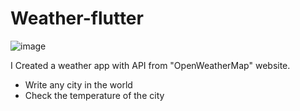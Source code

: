 # Weather-flutter
![image](https://user-images.githubusercontent.com/69850880/131375270-00121059-eee4-4fe4-a6f9-319fa844b9d8.png)

I Created a weather app with API from "OpenWeatherMap" website.

* Write any city in the world
* Check the temperature of the city
